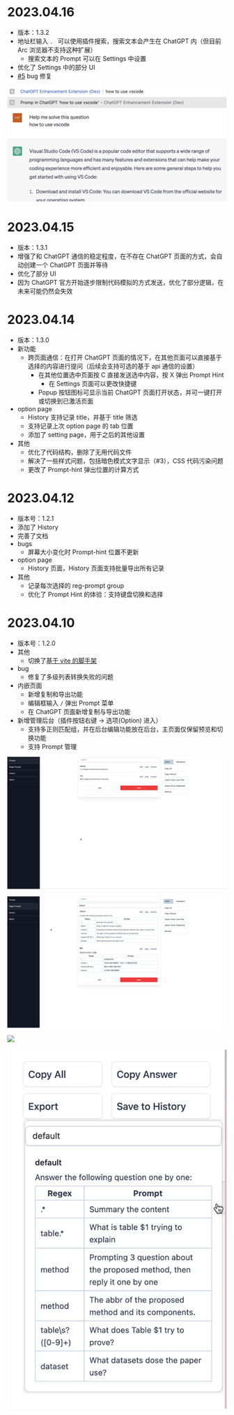 # 2023.04.16

- 版本：1.3.2
- 地址栏输入 `. ` 可以使用插件搜索，搜索文本会产生在 ChatGPT 内（但目前 Arc 浏览器不支持这种扩展）
  - 搜索文本的 Prompt 可以在 Settings 中设置
- 优化了 Settings 中的部分 UI
- [#5](https://github.com/sailist/chatgpt-enhancement-extension/issues/5) bug 修复

![](images/omnibox-1.png)

# 2023.04.15

- 版本：1.3.1
- 增强了和 ChatGPT 通信的稳定程度，在不存在 ChatGPT 页面的方式，会自动创建一个 ChatGPT 页面并等待
- 优化了部分 UI
- 因为 ChatGPT 官方开始逐步限制代码模拟的方式发送，优化了部分逻辑，在未来可能仍然会失效

# 2023.04.14

- 版本：1.3.0
- 新功能
  - 跨页面通信：在打开 ChatGPT 页面的情况下，在其他页面可以直接基于选择的内容进行提问（后续会支持可选的基于 api 通信的设置）
    - 在其他位置选中页面按 C 直接发送选中内容，按 X 弹出 Prompt Hint
      - 在 Settings 页面可以更改快捷键
    - Popup 按钮图标可显示当前 ChatGPT 页面打开状态，并可一键打开或切换到已激活页面
- option page
  - History 支持记录 title，并基于 title 筛选
  - 支持记录上次 option page 的 tab 位置
  - 添加了 setting page，用于之后的其他设置
- 其他
  - 优化了代码结构，删除了无用代码文件
  - 解决了一些样式问题，包括暗色模式文字显示（#3），CSS 代码污染问题
  - 更改了 Prompt-hint 弹出位置的计算方式

# 2023.04.12

- 版本号：1.2.1
- 添加了 History
- 完善了文档
- bugs
  - 屏幕大小变化时 Prompt-hint 位置不更新
- option page
  - History 页面，History 页面支持批量导出所有记录
- 其他
  - 记录每次选择的 reg-prompt group
  - 优化了 Prompt Hint 的体验：支持键盘切换和选择

# 2023.04.10

- 版本号：1.2.0
- 其他
  - 切换了[基于 vite 的脚手架](https://github.com/Jonghakseo/chrome-extension-boilerplate-react-vite)
- bug
  - 修复了多级列表转换失败的问题
- 内嵌页面
  - 新增复制和导出功能
  - 编辑框输入 `/` 弹出 Prompt 菜单
  - 在 ChatGPT 页面新增复制与导出功能
- 新增管理后台（插件按钮右键 -> 选项(Option) 进入）
  - 支持多正则匹配组，并在后台编辑功能放在后台，主页面仅保留预览和切换功能
  - 支持 Prompt 管理

![](./images/options-preview-1.png)

![](./images/options-preview-2.png)

![](./images/type-ptompt.png)

![](./images/sidebar-preview.png)

